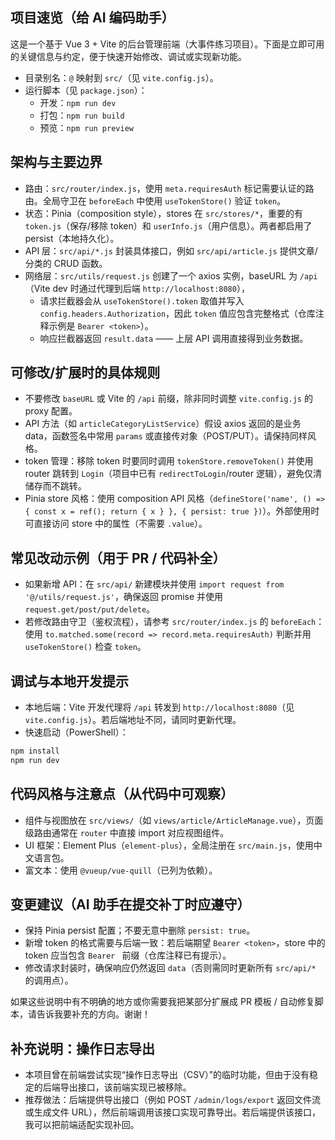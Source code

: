 ## 项目速览（给 AI 编码助手）

这是一个基于 Vue 3 + Vite 的后台管理前端（大事件练习项目）。下面是立即可用的关键信息与约定，便于快速开始修改、调试或实现新功能。

- 目录别名：`@` 映射到 `src/`（见 `vite.config.js`）。
- 运行脚本（见 `package.json`）：
  - 开发：`npm run dev`
  - 打包：`npm run build`
  - 预览：`npm run preview`

## 架构与主要边界

- 路由：`src/router/index.js`，使用 `meta.requiresAuth` 标记需要认证的路由。全局守卫在 `beforeEach` 中使用 `useTokenStore()` 验证 `token`。
- 状态：Pinia（composition style），stores 在 `src/stores/*`，重要的有 `token.js`（保存/移除 token）和 `userInfo.js`（用户信息）。两者都启用了 persist（本地持久化）。
- API 层：`src/api/*.js` 封装具体接口，例如 `src/api/article.js` 提供文章/分类的 CRUD 函数。
- 网络层：`src/utils/request.js` 创建了一个 axios 实例，baseURL 为 `/api`（Vite dev 时通过代理到后端 `http://localhost:8080`），
  - 请求拦截器会从 `useTokenStore().token` 取值并写入 `config.headers.Authorization`，因此 `token` 值应包含完整格式（仓库注释示例是 `Bearer <token>`）。
  - 响应拦截器返回 `result.data` —— 上层 API 调用直接得到业务数据。

## 可修改/扩展时的具体规则

- 不要修改 `baseURL` 或 Vite 的 `/api` 前缀，除非同时调整 `vite.config.js` 的 proxy 配置。
- API 方法（如 `articleCategoryListService`）假设 axios 返回的是业务 data，函数签名中常用 `params` 或直接传对象（POST/PUT）。请保持同样风格。
- token 管理：移除 token 时要同时调用 `tokenStore.removeToken()` 并使用 router 跳转到 `Login`（项目中已有 `redirectToLogin`/router 逻辑），避免仅清储存而不跳转。
- Pinia store 风格：使用 composition API 风格（`defineStore('name', () => { const x = ref(); return { x } }, { persist: true })`）。外部使用时可直接访问 store 中的属性（不需要 `.value`）。

## 常见改动示例（用于 PR / 代码补全）
- 如果新增 API：在 `src/api/` 新建模块并使用 `import request from '@/utils/request.js'`，确保返回 promise 并使用 `request.get/post/put/delete`。
- 若修改路由守卫（鉴权流程），请参考 `src/router/index.js` 的 `beforeEach`：使用 `to.matched.some(record => record.meta.requiresAuth)` 判断并用 `useTokenStore()` 检查 `token`。

## 调试与本地开发提示

- 本地后端：Vite 开发代理将 `/api` 转发到 `http://localhost:8080`（见 `vite.config.js`）。若后端地址不同，请同时更新代理。
- 快速启动（PowerShell）：
```powershell
npm install
npm run dev
```

## 代码风格与注意点（从代码中可观察）
- 组件与视图放在 `src/views/`（如 `views/article/ArticleManage.vue`），页面级路由通常在 `router` 中直接 import 对应视图组件。
- UI 框架：Element Plus（`element-plus`），全局注册在 `src/main.js`，使用中文语言包。
- 富文本：使用 `@vueup/vue-quill`（已列为依赖）。

## 变更建议（AI 助手在提交补丁时应遵守）
- 保持 Pinia persist 配置；不要无意中删除 `persist: true`。
- 新增 token 的格式需要与后端一致：若后端期望 `Bearer <token>`，store 中的 token 应当包含 `Bearer ` 前缀（仓库注释已有提示）。
- 修改请求封装时，确保响应仍然返回 `data`（否则需同时更新所有 `src/api/*` 的调用点）。

如果这些说明中有不明确的地方或你需要我把某部分扩展成 PR 模板 / 自动修复脚本，请告诉我要补充的方向。谢谢！

补充说明：操作日志导出
-----
- 本项目曾在前端尝试实现“操作日志导出（CSV）”的临时功能，但由于没有稳定的后端导出接口，该前端实现已被移除。
- 推荐做法：后端提供导出接口（例如 POST `/admin/logs/export` 返回文件流或生成文件 URL），然后前端调用该接口实现可靠导出。若后端提供该接口，我可以把前端适配实现补回。
